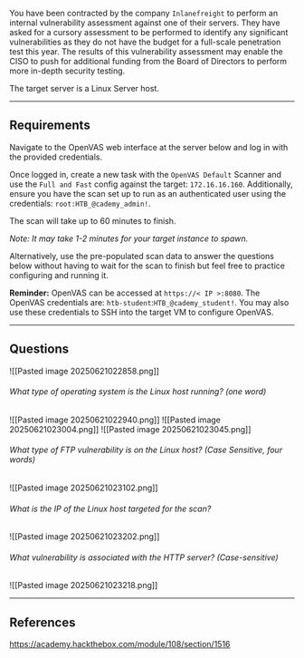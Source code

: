 You have been contracted by the company `Inlanefreight` to perform an internal vulnerability assessment against one of their servers. They have asked for a cursory assessment to be performed to identify any significant vulnerabilities as they do not have the budget for a full-scale penetration test this year. The results of this vulnerability assessment may enable the CISO to push for additional funding from the Board of Directors to perform more in-depth security testing.

The target server is a Linux Server host.

---

## Requirements

Navigate to the OpenVAS web interface at the server below and log in with the provided credentials.

Once logged in, create a new task with the `OpenVAS Default` Scanner and use the `Full and Fast` config against the target: `172.16.16.160`. Additionally, ensure you have the scan set up to run as an authenticated user using the credentials: `root:HTB_@cademy_admin!`.

The scan will take up to 60 minutes to finish.

_Note: It may take 1-2 minutes for your target instance to spawn._

Alternatively, use the pre-populated scan data to answer the questions below without having to wait for the scan to finish but feel free to practice configuring and running it.

**Reminder:** OpenVAS can be accessed at `https://< IP >:8080`. The OpenVAS credentials are: `htb-student`:`HTB_@cademy_student!`. You may also use these credentials to SSH into the target VM to configure OpenVAS.

---

## Questions

![[Pasted image 20250621022858.png]]

###### What type of operating system is the Linux host running? (one word)

![[Pasted image 20250621022940.png]]
![[Pasted image 20250621023004.png]]
![[Pasted image 20250621023045.png]]

###### What type of FTP vulnerability is on the Linux host? (Case Sensitive, four words)

![[Pasted image 20250621023102.png]]

###### What is the IP of the Linux host targeted for the scan?

![[Pasted image 20250621023202.png]]

###### What vulnerability is associated with the HTTP server? (Case-sensitive)

![[Pasted image 20250621023218.png]]

---

## References

https://academy.hackthebox.com/module/108/section/1516
